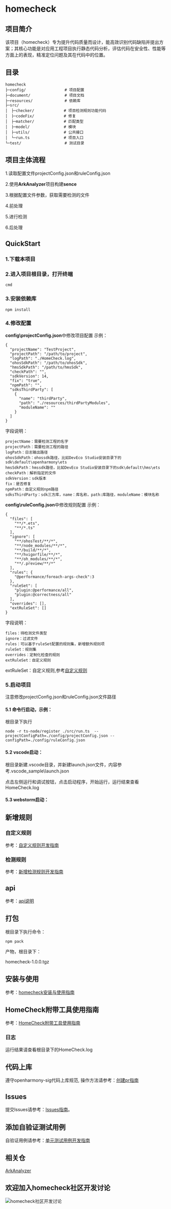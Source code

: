 # homecheck

## 项目简介

该项目（homecheck）专为提升代码质量而设计，能高效识别代码缺陷并提出方案；其核心功能是对应用工程项目执行静态代码分析，评估代码在安全性、性能等方面上的表现，精准定位问题及其在代码中的位置。

## 目录

```
homecheck
├─config/                 # 项目配置
├─document/               # 项目文档
├─resources/              # 依赖库
├─src/
│　├─checker/             # 项目检测规则功能代码
│　├─codeFix/             # 修复
│　├─matcher/             # 匹配类型
│　├─model/               # 模块
│　├─utils/               # 公共接口
│　└─run.ts               # 项目入口
└─test/                   # 测试目录
```

## 项目主体流程

1.读取配置文件projectConfig.json和ruleConfig.json

2.使用**ArkAnalyzer**项目构建**sence**

3.根据配置文件参数，获取需要检测的文件

4.前处理

5.进行检测

6.后处理

## QuickStart

### 1.下载本项目

### 2.进入项目根目录，打开终端

```
cmd
```

### 3.安装依赖库

```
npm install
```

### 4.修改配置

**config\projectConfig.json**中修改项目配置
示例：

```
{
  "projectName": "TestProject",
  "projectPath": "/path/to/project",
  "logPath": "./HomeCheck.log",
  "ohosSdkPath": "/path/to/ohosSdk",
  "hmsSdkPath": "/path/to/hmsSdk",
  "checkPath": "",
  "sdkVersion": 14,
  "fix": "true",
  "npmPath": "",
  "sdksThirdParty": [
    {
      "name": "thirdParty",
      "path": "./resources/thirdPartyModules",
      "moduleName": ""
    }
  ]
}
```
字段说明：
```
projectName：需要检测工程的名字
projectPath：需要检测工程的路径
logPath：日志输出路径
ohosSdkPath：ohossdk路径，比如DevEco Studio安装目录下的sdk\default\openharmony\ets
hmsSdkPath：hmssdk路径，比如DevEco Studio安装目录下的sdk\default\hms\ets
checkPath：解析指定的文件
sdkVersion：sdk版本
fix：是否修复
npmPath：自定义规则npm路径
sdksThirdParty：sdk三方库，name：库名称，path:库路径，moduleName：模块名称
```

**config\ruleConfig.json**中修改规则配置
示例：

```
{
  "files": [
    "**/*.ets",
    "**/*.ts"
  ],
  "ignore": [
    "**/ohosTest/**/*",
    "**/node_modules/**/*",
    "**/build/**/*",
    "**/hvigorfile/**/*",
    "**/oh_modules/**/*",
    "**/.preview/**/*"
  ],
  "rules": {
    "@performance/foreach-args-check":3
  },
  "ruleSet": [
    "plugin:@performance/all",
    "plugin:@correctness/all"
  ],
  "overrides": [],
  "extRuleSet": []
}
```

字段说明：

```
files：待检测文件类型
ignore：过滤文件
rules：可以基于ruleSet配置的规则集，新增额外规则项
ruleSet：规则集
overrides：定制化检查的规则
extRuleSet：自定义规则
```
extRuleSet：自定义规则,参考[自定义规则](#自定义规则)

### 5.启动项目

注意修改projectConfig.json和ruleConfig.json文件路径

#### 5.1 命令行启动，示例：

根目录下执行
```
node -r ts-node/register ./src/run.ts  --projectConfigPath=./config/projectConfig.json --configPath=./config/ruleConfig.json
```

#### 5.2 vscode启动：

根目录新建.vscode目录，并新建launch.json文件，内容参考.vscode_sample\launch.json

点击左侧运行和调试按钮，点击启动程序，开始运行，运行结束查看HomeCheck.log
#### 5.3 webstorm启动：

## 新增规则

### 自定义规则
参考：[自定义规则开发指南](document/ExtRule自定义规则开发指南.md)

### 检测规则
参考：[新增检测规则开发指南](document/规则开发指南.md)

## api
参考：[api说明](doc/globals.md)

## 打包

根目录下执行命令：

```
npm pack
```
产物，根目录下：

homecheck-1.0.0.tgz

## 安装与使用

参考：[homecheck安装与使用指南](document/homecheck安装与使用指南.md)

## HomeCheck附带工具使用指南

参考：[HomeCheck附带工具使用指南](document/HomeCheck附带工具使用指南.md)

### 日志

运行结果请查看根目录下的HomeCheck.log

## 代码上库
遵守openharmony-sig代码上库规范, 操作方法请参考：[创建pr指南](document/PR指南.md)

## Issues
提交Issues请参考：[Issues指南](document/Issues指南.md)。

## 添加自验证测试用例
自验证用例请参考：[单元测试用例开发指南](document/单元测试用例开发指南.md)

## 相关仓

[ArkAnalyzer](https://gitcode.com/openharmony-sig/arkanalyzer)

## 欢迎加入homecheck社区开发讨论

![homecheck社区开发讨论](document/img/homecheck社区开发讨论.JPG)